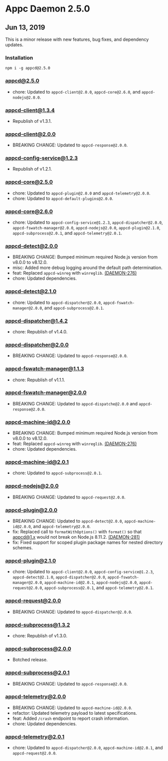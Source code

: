 # Appc Daemon 2.5.0

## Jun 13, 2019

This is a minor release with new features, bug fixes, and dependency updates.

### Installation

```
npm i -g appcd@2.5.0
```

### appcd@2.5.0

 * chore: Updated to `appcd-client@2.0.0`, `appcd-core@2.6.0`, and `appcd-nodejs@2.0.0`.

### appcd-client@1.3.4

 * Republish of v1.3.1.

### appcd-client@2.0.0

 * BREAKING CHANGE: Updated to `appcd-response@2.0.0`.

### appcd-config-service@1.2.3

 * Republish of v1.2.1.

### appcd-core@2.5.0

 * chore: Updated to `appcd-plugin@2.0.0` and `appcd-telemetry@2.0.0`.
 * chore: Updated to `appcd-default-plugins@2.0.0`.

### appcd-core@2.6.0

 * chore: Updated to `appcd-config-service@1.2.3`, `appcd-dispatcher@2.0.0`,
   `appcd-fswatch-manager@2.0.0`, `appcd-nodejs@2.0.0`, `appcd-plugin@2.1.0`,
   `appcd-subprocess@2.0.1`, and `appcd-telemetry@2.0.1`.

### appcd-detect@2.0.0

 * BREAKING CHANGE: Bumped minimum required Node.js version from v8.0.0 to v8.12.0.
 * misc: Added more debug logging around the default path determination.
 * feat: Replaced `appcd-winreg` with `winreglib`.
   [(DAEMON-276)](https://jira.appcelerator.org/browse/DAEMON-276)
 * chore: Updated dependencies.

### appcd-detect@2.1.0

 * chore: Updated to `appcd-dispatcher@2.0.0`, `appcd-fswatch-manager@2.0.0`, and
   `appcd-subprocess@2.0.1`.

### appcd-dispatcher@1.4.2

 * chore: Republish of v1.4.0.

### appcd-dispatcher@2.0.0

 * BREAKING CHANGE: Updated to `appcd-response@2.0.0`.

### appcd-fswatch-manager@1.1.3

 * chore: Republish of v1.1.1.

### appcd-fswatch-manager@2.0.0

 * BREAKING CHANGE: Updated to `appcd-dispatche@2.0.0` and `appcd-response@2.0.0`.

### appcd-machine-id@2.0.0

 * BREAKING CHANGE: Bumped minimum required Node.js version from v8.0.0 to v8.12.0.
 * feat: Replaced `appcd-winreg` with `winreglib`.
   [(DAEMON-276)](https://jira.appcelerator.org/browse/DAEMON-276)
 * chore: Updated dependencies.

### appcd-machine-id@2.0.1

 * chore: Updated to `appcd-subprocess@2.0.1`.

### appcd-nodejs@2.0.0

 * BREAKING CHANGE: Updated to `appcd-request@2.0.0`.

### appcd-plugin@2.0.0

 * BREAKING CHANGE: Updated to `appcd-detect@2.0.0`, `appcd-machine-id@2.0.0`, and
   `appcd-telemetry@2.0.0`.
 * fix: Replaced call to `formatWithOptions()` with `format()` so that appcd@1.x would not break
   on Node.js 8.11.2. [(DAEMON-281)](https://jira.appcelerator.org/browse/DAEMON-281)
 * fix: Fixed support for scoped plugin package names for nested directory schemes.

### appcd-plugin@2.1.0

 * chore: Updated to `appcd-client@2.0.0`, `appcd-config-service@1.2.3`, `appcd-detect@2.1.0`,
   `appcd-dispatcher@2.0.0`, `appcd-fswatch-manager@2.0.0`, `appcd-machine-id@2.0.1`,
   `appcd-nodejs@2.0.0`, `appcd-request@2.0.0`, `appcd-subprocess@2.0.1`, and
   `appcd-telemetry@2.0.1`.

### appcd-request@2.0.0

 * BREAKING CHANGE: Updated to `appcd-dispatcher@2.0.0`.

### appcd-subprocess@1.3.2

 * chore: Republish of v1.3.0.

### appcd-subprocess@2.0.0

 * Botched release.

### appcd-subprocess@2.0.1

 * BREAKING CHANGE: Updated to `appcd-response@2.0.0`.

### appcd-telemetry@2.0.0

 * BREAKING CHANGE: Updated to `appcd-machine-id@2.0.0`.
 * refactor: Updated telemetry payload to latest specifications.
 * feat: Added `/crash` endpoint to report crash information.
 * chore: Updated dependencies.

### appcd-telemetry@2.0.1

 * chore: Updated to `appcd-dispatcher@2.0.0`, `appcd-machine-id@2.0.1`, and `appcd-request@2.0.0`.
